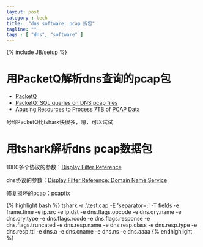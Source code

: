 ```yaml
---
layout: post
category : tech
title:  "dns software: pcap 拆包"
tagline: ""
tags : [ "dns", "software" ] 
---
```

{% include JB/setup %}

# 用PacketQ解析dns查询的pcap包

- [PacketQ](https://github.com/dotse/PacketQ)
- [PacketQ: SQL queries on DNS pcap files](http://jpmens.net/2011/05/23/packetq-sql-queries-on-dns-pcap-files/)
- [Abusing  Resources to Process 7TB of PCAP Data](https://indico.dns-oarc.net//getFile.py/access?contribId=16&sessionId=1&resId=3&materialId=slides&confId=1)

号称PacketQ比tshark快很多，嗯，可以试试

# 用tshark解析dns pcap数据包

1000多个协议的参数：[Display Filter Reference](https://www.wireshark.org/docs/dfref/)

dns协议的参数：[Display Filter Reference: Domain Name Service](https://www.wireshark.org/docs/dfref/d/dns.html)

修复损坏的pcap：[pcapfix](http://f00l.de/pcapfix/)

{% highlight bash %}
tshark -r .\test.cap -E 'separator=;' -T fields -e frame.time -e ip.src -e ip.dst -e dns.flags.opcode -e dns.qry.name -e dns.qry.type -e dns.flags.rcode -e dns.flags.response -e dns.flags.truncated -e dns.resp.name -e dns.resp.class -e dns.resp.type -e dns.resp.ttl -e dns.a -e dns.cname -e dns.ns -e dns.aaaa
{% endhighlight %}

